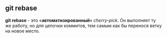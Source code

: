 ## git rebase

**git rebase** - это «**автоматизированный**» *cherry-pick*. Он выполняет ту же работу, но для цепочки коммитов, тем самым как бы перенося ветку на новое место.

